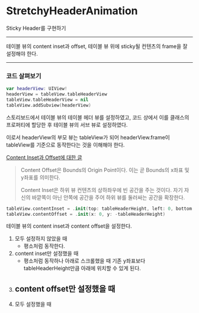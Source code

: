 # StretchyHeaderAnimation

Sticky Header를 구현하기

---

테이블 뷰의 content inset과 offset, 테이블 뷰 위에 sticky될 컨텐츠의 frame을 잘 설정해야 한다.

---

### 코드 살펴보기

```swift
var headerView: UIView!
headerView = tableView.tableHeaderView
tableView.tableHeaderView = nil
tableView.addSubview(headerView)
```

스토리보드에서 테이블 뷰의 테이블 헤더 뷰를 설정하였고, 코드 상에서 이를 클래스의 프로퍼티에 할당한 후 테이블 뷰의 서브 뷰로 설정하였다.

이로서 headerView의 부모 뷰는 tableView가 되어 headerView.frame이 tableView를 기준으로 동작한다는 것을 이해해야 한다.

[Content Inset과 Offset에 대한 글](https://m.blog.naver.com/PostView.nhn?blogId=jdub7138&logNo=220415845525&proxyReferer=https%3A%2F%2Fwww.google.com%2F)

> Content Offset은 Bounds의 Origin Point이다. 이는 곧 Bounds의 x좌표 및 y좌표를 의미한다.
>
> Content Inset은 하위 뷰 컨텐츠의 상하좌우에 빈 공간을 주는 것이다. 자기 자신의 바깥쪽이 아닌 안쪽에 공간을 주어 하위 뷰를 둘러싸는 공간을 확장한다.

```swift
tableView.contentInset = .init(top: tableHeaderHeight, left: 0, bottom: 0, right: 0)
tableView.contentOffset = .init(x: 0, y: -tableHeaderHeight)
```

테이블 뷰의 content inset과 content offset을 설정한다.

1. 모두 설정하지 않았을 때
   - 평소처럼 동작한다.
2. content inset만 설정했을 때
   - 평소처럼 동작하나 아래로 스크롤했을 때 기존 y좌표보다 tableHeaderHeight만큼 아래에 위치할 수 있게 된다.
3. content offset만 설정했을 때
   - 
4. 모두 설정했을 때